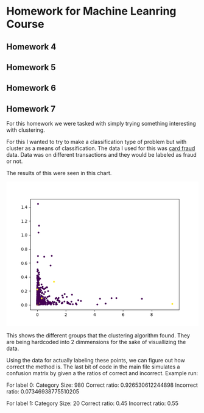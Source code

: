 # Homework for Machine Leanring Course
## Homework 4

## Homework 5

## Homework 6

## Homework 7
For this homework we were tasked with simply trying something interesting with clustering.

For this I wanted to try to make a classification type of problem but with cluster as a means of classification.
The data I used for this was [card fraud](https://www.kaggle.com/datasets/dhanushnarayananr/credit-card-fraud) data. Data was on different transactions and they would be labeled as fraud or not.

The results of this were seen in this chart.

![Homework7_Display](https://github.com/TheFosh/MachineLearning_Homework/blob/main/Images/Homework7_Display.png)

This shows the different groups that the clustering algorithm found. They are being hardcoded into 2 dimmensions for the sake of visuallizing the data.

Using the data for actually labeling these points, we can figure out how correct the method is.
The last bit of code in the main file simulates a confusion matrix by given a the ratios of correct and incorrect.
Example run:

For label 0: 
Category Size: 980
Correct ratio: 0.926530612244898
Incorrect ratio: 0.07346938775510205

For label 1: 
Category Size: 20
Correct ratio: 0.45
Incorrect ratio: 0.55
